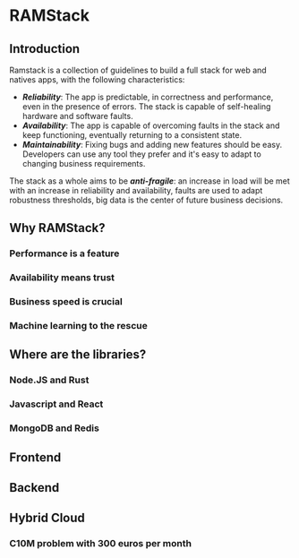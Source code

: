 # RAMStack
## Introduction

Ramstack is a collection of guidelines to build a full stack for web and natives apps, with the following characteristics:

 - ***Reliability***: The app is predictable, in correctness and performance, even in the presence of errors. The stack is capable of self-healing hardware and software faults.
 - ***Availability***:  The app is capable of overcoming faults in the stack and keep functioning, eventually returning to a consistent state. 
 - ***Maintainability***: Fixing bugs and adding new features should be easy. Developers can use any tool they prefer and it's easy to adapt to changing business requirements.

The stack as a whole aims to be ***anti-fragile***: an increase in load will be met with an increase in reliability and availability, faults are used to adapt robustness thresholds, big data is the center of future business decisions.



## Why RAMStack?

### Performance is a feature

### Availability means trust

### Business speed is crucial

### Machine learning to the rescue

## Where are the libraries?

### Node.JS and Rust

### Javascript and React

### MongoDB and Redis

## Frontend

## Backend

## Hybrid Cloud

### C10M problem with 300 euros per month


<!--stackedit_data:
eyJoaXN0b3J5IjpbNTE1MjI5NjkwLDg4NzE1OTc0MSwtOTc3ND
U2NDI2LDgxNzMxMDAzNiwzMzY0MDc3OTcsLTIwMDQzNDA1OSwt
MTg3NzU5NTI3NV19
-->